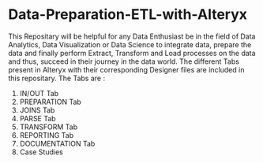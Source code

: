 # Data-Preparation-ETL-with-Alteryx

This Repositary will be helpful for any Data Enthusiast be in the field of Data Analytics, Data Visualization or Data Science to integrate data, prepare the data and finally perform
Extract, Transform and Load processes on the data and thus, succeed in their journey in the data world.
The different Tabs present in Alteryx with their corresponding Designer files are included in this repositary. The Tabs are :
1. IN/OUT Tab
2. PREPARATION Tab
3. JOINS Tab
4. PARSE Tab
5. TRANSFORM Tab
6. REPORTING Tab
7. DOCUMENTATION Tab
8. Case Studies
